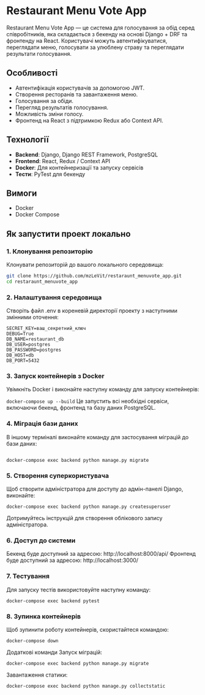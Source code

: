 # Restaurant Menu Vote App

Restaurant Menu Vote App — це система для голосування за обід серед співробітників, яка складається з бекенду на основі Django + DRF та фронтенду на React. Користувачі можуть автентифікуватися, переглядати меню, голосувати за улюблену страву та переглядати результати голосування.

## Особливості

- Автентифікація користувачів за допомогою JWT.
- Створення ресторанів та завантаження меню.
- Голосування за обіди.
- Перегляд результатів голосування.
- Можливість зміни голосу.
- Фронтенд на React з підтримкою Redux або Context API.

## Технології

- **Backend**: Django, Django REST Framework, PostgreSQL
- **Frontend**: React, Redux / Context API
- **Docker**: Для контейнеризації та запуску сервісів
- **Тести**: PyTest для бекенду

## Вимоги

- Docker
- Docker Compose

## Як запустити проект локально

### 1. Клонування репозиторію

Клонувати репозиторій до вашого локального середовища:

```bash
git clone https://github.com/mzLeVit/restaraunt_menuvote_app.git
cd restaraunt_menuvote_app
```
### 2. Налаштування середовища
Створіть файл .env в кореневій директорії проекту з наступними змінними оточення:
```
SECRET_KEY=ваш_секретний_ключ
DEBUG=True
DB_NAME=restaurant_db
DB_USER=postgres
DB_PASSWORD=postgres
DB_HOST=db
DB_PORT=5432
```
### 3. Запуск контейнерів з Docker
Увімкніть Docker і виконайте наступну команду для запуску контейнерів:

```docker-compose up --build```
Це запустить всі необхідні сервіси, включаючи бекенд, фронтенд та базу даних PostgreSQL.

### 4. Міграція бази даних
В іншому терміналі виконайте команду для застосування міграцій до бази даних:

```

docker-compose exec backend python manage.py migrate
```
### 5. Створення суперкористувача
Щоб створити адміністратора для доступу до адмін-панелі Django, виконайте:

```
docker-compose exec backend python manage.py createsuperuser
```
Дотримуйтесь інструкцій для створення облікового запису адміністратора.

### 6. Доступ до системи
Бекенд буде доступний за адресою: http://localhost:8000/api/
Фронтенд буде доступний за адресою: http://localhost:3000/
### 7. Тестування
Для запуску тестів використовуйте наступну команду:

```
docker-compose exec backend pytest
```
### 8. Зупинка контейнерів
Щоб зупинити роботу контейнерів, скористайтеся командою:

```
docker-compose down
```
Додаткові команди
Запуск міграцій:
```
docker-compose exec backend python manage.py migrate
```
Завантаження статики:
```
docker-compose exec backend python manage.py collectstatic
```
